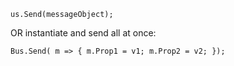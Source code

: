 <!--
title: "How to Send a Message?"
tags: ""
summary: "<pre><code>us.Send(messageObject);
</code></pre>

<p>OR instantiate and send all at once:</p>
"
-->

    us.Send(messageObject);

OR instantiate and send all at once:

    Bus.Send( m => { m.Prop1 = v1; m.Prop2 = v2; }); 

